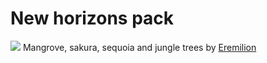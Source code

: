 # New horizons pack
![](https://i.imgur.com/KfHeKUr.jpg)
Mangrove, sakura, sequoia and jungle trees by [Eremilion](https://www.planetminecraft.com/member/eremilion/)
